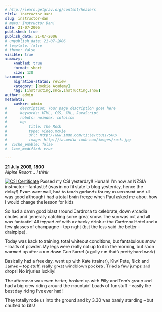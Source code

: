 ```yaml
---
# http://learn.getgrav.org/content/headers
title: Instructor Dan!
slug: instructor-dan
# menu: Instructor Dan!
date: 21-07-2006
published: true
publish_date: 21-07-2006
# unpublish_date: 21-07-2006
# template: false
# theme: false
visible: true
summary:
    enabled: true
    format: short
    size: 128
taxonomy:
    migration-status: review
    category: [Rookie Academy]
    tag: [instructing,snow,instructing,snow]
author: admin
metadata:
    author: admin
#      description: Your page description goes here
#      keywords: HTML, CSS, XML, JavaScript
#      robots: noindex, nofollow
#      og:
#          title: The Rock
#          type: video.movie
#          url: http://www.imdb.com/title/tt0117500/
#          image: http://ia.media-imdb.com/images/rock.jpg
#  cache_enable: false
#  last_modified: true

---
```


**21 July 2006, 1800**  
*Alpine Resort… I think*

[![](http://user47216.vs.easily.co.uk/wp-content/uploads/2008/12/csi-certificate.jpg "CSI Certificate")](http://user47216.vs.easily.co.uk/wp-content/uploads/2008/12/csi-certificate.jpg) Passed my CSI yesterday!! Hurrah! I’m now an NZSIA instructor – fantastic! (was in no fit state to blog yesterday, hence the delay!) Exam went well, had to teach garlands for my assessment and all was good although i had a total brain freeze when Paul asked me about how I would change the lesson for kids!

So had a damn good blast around Cardrona to celebrate, down Arcadia chutes and generally catching some great snow. The sun was out and all was fantastic! All topped off with a cheeky drink at the Cardrona Hotel and a few glasses of champagne – top night (but the less said the better – drainpipe).

Today was back to training, total whiteout conditions, but fantabulous snow – loads of powder. My legs were really not up to it in the morning, but soon warmed up after a run down Gun Barrel (a gully run that’s pretty hard work).

Basically had a free day, went up with Kate (trainer), Kiwi Pete, Nick and James – top stuff, really great windblown pockets. Tried a few jumps and drops! No injuries luckily!

The afternoon was even better, hooked up with Billy and Tom’s group and had a big crew riding around the mountain! Loads of fun stuff – easily the best day riding I’ve ever had!

They totally rode us into the ground and by 3.30 was barely standing – but chuffed to bits!